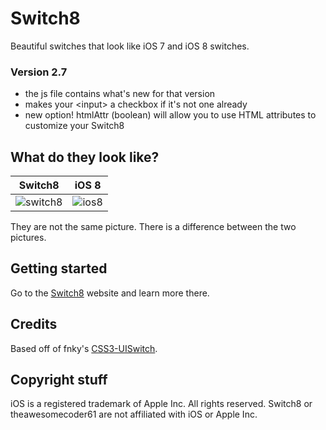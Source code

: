 Switch8
=======

Beautiful switches that look like iOS 7 and iOS 8 switches.

### Version 2.7
- the js file contains what's new for that version
- makes your &lt;input&gt; a checkbox if it's not one already
- new option! htmlAttr (boolean) will allow you to use HTML attributes to customize your Switch8
 

## What do they look like?
| Switch8        | iOS 8           |
| ------------- |:-------------:|
| ![switch8](http://i.imgur.com/8WNMXgG.png) | ![ios8](http://i.imgur.com/OA7HW81.jpg) |

They are not the same picture. There is a difference between the two pictures.

## Getting started
Go to the [Switch8](http://bit.ly/switch8-js) website and learn more there.

## Credits
Based off of fnky's [CSS3-UISwitch](https://github.com/fnky/css3-uiswitch).

## Copyright stuff
iOS is a registered trademark of Apple Inc. All rights reserved. Switch8 or theawesomecoder61 are not affiliated with iOS or Apple Inc.
